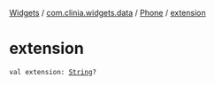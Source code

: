[Widgets](../../index.md) / [com.clinia.widgets.data](../index.md) / [Phone](index.md) / [extension](./extension.md)

# extension

`val extension: `[`String`](https://kotlinlang.org/api/latest/jvm/stdlib/kotlin/-string/index.html)`?`